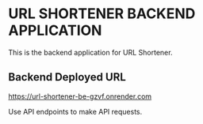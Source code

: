 # URL SHORTENER BACKEND APPLICATION

This is the backend application for URL Shortener.

## Backend Deployed URL 

https://url-shortener-be-gzvf.onrender.com

Use API endpoints to make API requests.
